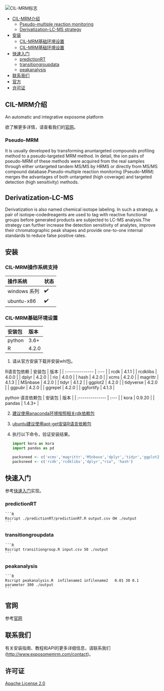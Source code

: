 ![CIL-MRM标志](http://www.exposomemrm.com/static/img/website_icon.dfecee9.png "CIL-MRM logo")

<!-- TOC -->

- [CIL-MRM介绍](#CIL-MRM介绍)
    - [Pseudo-multiple reaction monitoring](#Pseudo-MRM)
    - [Derivatization-LC-MS strategy](#Derivatization-LC-MS)
- [安装](#安装)
    - [CIL-MRM基础环境设置](#CIL-MRM基础环境设置)
    - [CIL-MRM基础环境设置](#CIL-MRM操作系统支持)
- [快速入门](#快速入门)
    - [predictionRT](#predictionRT)
    - [transitiongroupdata](#transitiongroupdata)
    - [peakanalysis](#peakanalysis)
- [联系我们](#联系我们)
- [官方](#官网)
- [许可证](#许可证)

<!-- /TOC -->

## CIL-MRM介绍

An automatic and integrative exposome platform
>
欲了解更多详情，请查看我们的[官网](http://www.exposomemrm.com)。

### Pseudo-MRM

It is usually developed by transforming anuntargeted compounds profiling method to a pseudo-targeted MRM method. In detail, the ion pairs of pseudo-MRM of these methods were acquired from the real samples through either untargeted tandem MS/MS by HRMS or directly from MS/MS compound database.Pseudo-multiple reaction monitoring (Pseudo-MRM) merges the advantages of both untargeted (high coverage) and targeted detection (high sensitivity) methods.

## Derivatization-LC-MS
Derivatization is also named chemical isotope labeling. In such a strategy, a pair of isotope-codedreagents are used to tag with reactive functional groups before generated products are subjected to LC-MS analysis.The strategy can further increase the detection sensitivity of analytes, improve their chromatographic peak shapes and provide one-to-one internal standards to reduce false positive rates.


## 安装

### CIL-MRM操作系统支持

|  操作系统        | 状态  |
|  :-------------- | :--- |
| windows 系列    | ✔️   |
| ubuntu-x86  | ✔️   |


### CIL-MRM基础环境设置
|  安装包        | 版本  |
|  :-------------- | :--- |
| python    | 3.6+  |
| R  |  4.2.0  |

1. 请从官方安装下载并安装whl包。

R语言包依赖
|  安装包        | 版本  |
|  :-------------- | :--- |
| rcdk    | 4.1.1  |
| rcdklibs  |  4.0.0 |
| dplyr    | 4.2.0 |
| rio  |  4.0.0  |
| hash    | 4.2.0  |
| xcms  |  4.2.0  |
| magrittr  |  4.1.3  |
| MSnbase    | 4.2.0  |
| tidyr  |  4.1.2  |
| ggplot2  |  4.2.0  |
| tidyverse    | 4.2.0   |
| ggpubr  |  4.2.0  |
| ggrepel  |  4.2.0  |
| ggfortify    | 4.1.3  |

python 语言依赖包
|  安装包        | 版本  |
|  :-------------- | :--- |
| kora    | 0.9.20  |
| pandas  |  1.4.3+ |


2. [建议使用anaconda环境按照相关rdk依赖包](https://github.com/rdkit/rdkit/blob/master/Docs/Book/Install.md)

3. [ubuntu建议使用apt-get安装R语言依赖包](http://ftp.sjtu.edu.cn/ubuntu/pool/universe/r)


4. 执行以下命令，验证安装结果。

    ```python
    import kora as kora
    import pandas as pd
    ```

    ```R
    packsneed <- c('xcms','magrittr','MSnbase','dplyr','tidyr','ggplot2','tidyverse','ggpubr',"ggrepel","rio", 'ggfortify')
    packsneed <- c('rcdk','rcdklibs','dplyr',"rio", 'hash')
    ```


## 快速入门

参考[快速入门](http://www.exposomemrm.com/about)实现。
### predictionRT
    ```R
    Rscript ./predictionRT/predictionRT.R output.csv OH ./output
    ```
### transitiongroupdata
    ```R
    Rscript transitiongroup.R input.csv 50 ./output
    ```
### peakanalysis
    ```R
    Rscript peakanalysis.R  infilename1 infilename2   0.01 30 0.1 parameter 300 ./output
    ```


## 官网
参考[官网](http://www.exposomemrm.com)

## 联系我们
有关安装指南、教程和API的更多详细信息，请联系我们(http://www.exposomemrm.com/contact)。

## 许可证
[Apache License 2.0](https://gitee.com/mindspore/mindspore/blob/master/LICENSE)
